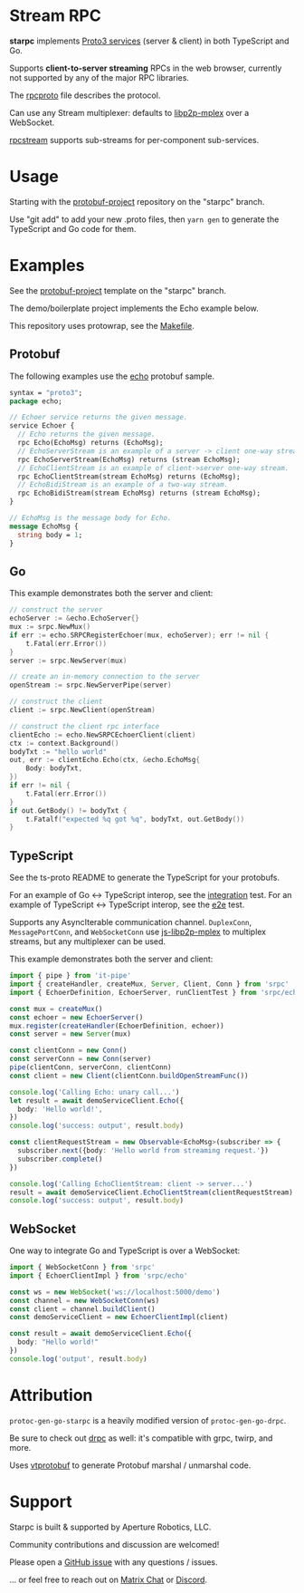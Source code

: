 # Stream RPC

**starpc** implements [Proto3 services] (server & client) in both TypeScript and Go.

[Proto3 services]: https://developers.google.com/protocol-buffers/docs/proto3#services

Supports **client-to-server streaming** RPCs in the web browser, currently not
supported by any of the major RPC libraries.

The [rpcproto](./srpc/rpcproto.proto) file describes the protocol.

Can use any Stream multiplexer: defaults to [libp2p-mplex] over a WebSocket.

[libp2p-mplex]: https://github.com/libp2p/js-libp2p-mplex

[rpcstream] supports sub-streams for per-component sub-services.

[rpcstream]: ./rpcstream

# Usage

Starting with the [protobuf-project] repository on the "starpc" branch.

Use "git add" to add your new .proto files, then `yarn gen` to generate the
TypeScript and Go code for them.

# Examples

See the [protobuf-project] template on the "starpc" branch.

The demo/boilerplate project implements the Echo example below.

[protobuf-project]: https://github.com/aperturerobotics/protobuf-project/tree/starpc

This repository uses protowrap, see the [Makefile](./Makefile).

## Protobuf

The following examples use the [echo](./echo/echo.proto) protobuf sample.

```protobuf
syntax = "proto3";
package echo;

// Echoer service returns the given message.
service Echoer {
  // Echo returns the given message.
  rpc Echo(EchoMsg) returns (EchoMsg);
  // EchoServerStream is an example of a server -> client one-way stream.
  rpc EchoServerStream(EchoMsg) returns (stream EchoMsg);
  // EchoClientStream is an example of client->server one-way stream.
  rpc EchoClientStream(stream EchoMsg) returns (EchoMsg);
  // EchoBidiStream is an example of a two-way stream.
  rpc EchoBidiStream(stream EchoMsg) returns (stream EchoMsg);
}

// EchoMsg is the message body for Echo.
message EchoMsg {
  string body = 1;
}
```

## Go

This example demonstrates both the server and client:

```go
// construct the server
echoServer := &echo.EchoServer{}
mux := srpc.NewMux()
if err := echo.SRPCRegisterEchoer(mux, echoServer); err != nil {
	t.Fatal(err.Error())
}
server := srpc.NewServer(mux)

// create an in-memory connection to the server
openStream := srpc.NewServerPipe(server)

// construct the client
client := srpc.NewClient(openStream)

// construct the client rpc interface
clientEcho := echo.NewSRPCEchoerClient(client)
ctx := context.Background()
bodyTxt := "hello world"
out, err := clientEcho.Echo(ctx, &echo.EchoMsg{
	Body: bodyTxt,
})
if err != nil {
	t.Fatal(err.Error())
}
if out.GetBody() != bodyTxt {
	t.Fatalf("expected %q got %q", bodyTxt, out.GetBody())
}
```

[e2e test]: ./e2e/e2e_test.go

## TypeScript

See the ts-proto README to generate the TypeScript for your protobufs.

For an example of Go <-> TypeScript interop, see the [integration] test. For an
example of TypeScript <-> TypeScript interop, see the [e2e] test.

[e2e]: ./e2e/e2e.ts
[integration]: ./integration/integration.ts

Supports any AsyncIterable communication channel. `DuplexConn`,
`MessagePortConn`, and `WebSocketConn` use [js-libp2p-mplex] to multiplex
streams, but any multiplexer can be used.

[js-libp2p-mplex]: https://github.com/libp2p/js-libp2p-mplex

This example demonstrates both the server and client:

```typescript
import { pipe } from 'it-pipe'
import { createHandler, createMux, Server, Client, Conn } from 'srpc'
import { EchoerDefinition, EchoerServer, runClientTest } from 'srpc/echo'

const mux = createMux()
const echoer = new EchoerServer()
mux.register(createHandler(EchoerDefinition, echoer))
const server = new Server(mux)

const clientConn = new Conn()
const serverConn = new Conn(server)
pipe(clientConn, serverConn, clientConn)
const client = new Client(clientConn.buildOpenStreamFunc())

console.log('Calling Echo: unary call...')
let result = await demoServiceClient.Echo({
  body: 'Hello world!',
})
console.log('success: output', result.body)

const clientRequestStream = new Observable<EchoMsg>(subscriber => {
  subscriber.next({body: 'Hello world from streaming request.'})
  subscriber.complete()
})

console.log('Calling EchoClientStream: client -> server...')
result = await demoServiceClient.EchoClientStream(clientRequestStream)
console.log('success: output', result.body)
```

## WebSocket

One way to integrate Go and TypeScript is over a WebSocket:

```typescript
import { WebSocketConn } from 'srpc'
import { EchoerClientImpl } from 'srpc/echo'

const ws = new WebSocket('ws://localhost:5000/demo')
const channel = new WebSocketConn(ws)
const client = channel.buildClient()
const demoServiceClient = new EchoerClientImpl(client)

const result = await demoServiceClient.Echo({
  body: "Hello world!"
})
console.log('output', result.body)
```

# Attribution

`protoc-gen-go-starpc` is a heavily modified version of `protoc-gen-go-drpc`.

Be sure to check out [drpc] as well: it's compatible with grpc, twirp, and more.

[drpc]: https://github.com/storj/drpc

Uses [vtprotobuf] to generate Protobuf marshal / unmarshal code.

[vtprotobuf]: https://github.com/planetscale/vtprotobuf

# Support

Starpc is built & supported by Aperture Robotics, LLC.

Community contributions and discussion are welcomed!

Please open a [GitHub issue] with any questions / issues.

[GitHub issue]: https://github.com/aperturerobotics/starpc/issues/new

... or feel free to reach out on [Matrix Chat] or [Discord].

[Discord]: https://discord.gg/KJutMESRsT
[Matrix Chat]: https://matrix.to/#/#aperturerobotics:matrix.org
